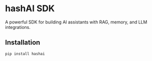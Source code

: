 # hashAI SDK

A powerful SDK for building AI assistants with RAG, memory, and LLM integrations.

## Installation

```bash
pip install hashai